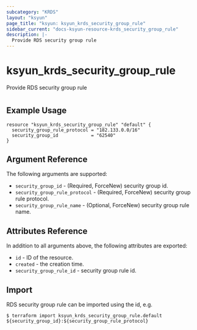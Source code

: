 ```yaml
---
subcategory: "KRDS"
layout: "ksyun"
page_title: "ksyun: ksyun_krds_security_group_rule"
sidebar_current: "docs-ksyun-resource-krds_security_group_rule"
description: |-
  Provide RDS security group rule
---
```


# ksyun_krds_security_group_rule

Provide RDS security group rule

#

## Example Usage

```hcl
resource "ksyun_krds_security_group_rule" "default" {
  security_group_rule_protocol = "182.133.0.0/16"
  security_group_id            = "62540"
}
```

## Argument Reference

The following arguments are supported:

* `security_group_id` - (Required, ForceNew) security group id.
* `security_group_rule_protocol` - (Required, ForceNew) security group rule protocol.
* `security_group_rule_name` - (Optional, ForceNew) security group rule name.

## Attributes Reference

In addition to all arguments above, the following attributes are exported:

* `id` - ID of the resource.
* `created` - the creation time.
* `security_group_rule_id` - security group rule id.


## Import

RDS security group rule can be imported using the id, e.g.

```
$ terraform import ksyun_krds_security_group_rule.default ${security_group_id}:${security_group_rule_protocol}
```

